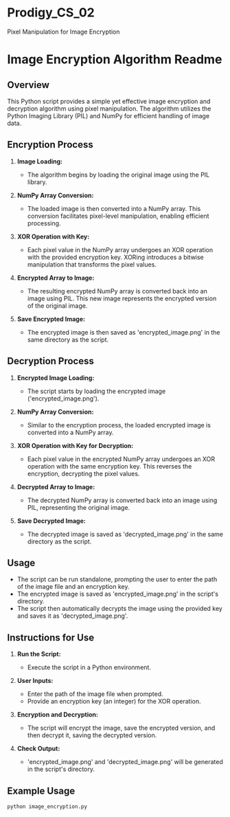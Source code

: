 # Prodigy_CS_02
 Pixel Manipulation for Image Encryption
 
# Image Encryption Algorithm Readme

## Overview

This Python script provides a simple yet effective image encryption and decryption algorithm using pixel manipulation. The algorithm utilizes the Python Imaging Library (PIL) and NumPy for efficient handling of image data.

## Encryption Process

1. **Image Loading:**
   - The algorithm begins by loading the original image using the PIL library.

2. **NumPy Array Conversion:**
   - The loaded image is then converted into a NumPy array. This conversion facilitates pixel-level manipulation, enabling efficient processing.

3. **XOR Operation with Key:**
   - Each pixel value in the NumPy array undergoes an XOR operation with the provided encryption key. XORing introduces a bitwise manipulation that transforms the pixel values.

4. **Encrypted Array to Image:**
   - The resulting encrypted NumPy array is converted back into an image using PIL. This new image represents the encrypted version of the original image.

5. **Save Encrypted Image:**
   - The encrypted image is then saved as 'encrypted_image.png' in the same directory as the script.

## Decryption Process

1. **Encrypted Image Loading:**
   - The script starts by loading the encrypted image ('encrypted_image.png').

2. **NumPy Array Conversion:**
   - Similar to the encryption process, the loaded encrypted image is converted into a NumPy array.

3. **XOR Operation with Key for Decryption:**
   - Each pixel value in the encrypted NumPy array undergoes an XOR operation with the same encryption key. This reverses the encryption, decrypting the pixel values.

4. **Decrypted Array to Image:**
   - The decrypted NumPy array is converted back into an image using PIL, representing the original image.

5. **Save Decrypted Image:**
   - The decrypted image is saved as 'decrypted_image.png' in the same directory as the script.

## Usage

- The script can be run standalone, prompting the user to enter the path of the image file and an encryption key.
- The encrypted image is saved as 'encrypted_image.png' in the script's directory.
- The script then automatically decrypts the image using the provided key and saves it as 'decrypted_image.png'.

## Instructions for Use

1. **Run the Script:**
   - Execute the script in a Python environment.

2. **User Inputs:**
   - Enter the path of the image file when prompted.
   - Provide an encryption key (an integer) for the XOR operation.

3. **Encryption and Decryption:**
   - The script will encrypt the image, save the encrypted version, and then decrypt it, saving the decrypted version.

4. **Check Output:**
   - 'encrypted_image.png' and 'decrypted_image.png' will be generated in the script's directory.

## Example Usage

```bash
python image_encryption.py

